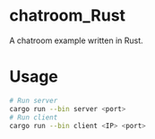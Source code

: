 # chatroom_Rust

A chatroom example written in Rust.

# Usage

```bash
# Run server
cargo run --bin server <port>
# Run client
cargo run --bin client <IP> <port>
```
